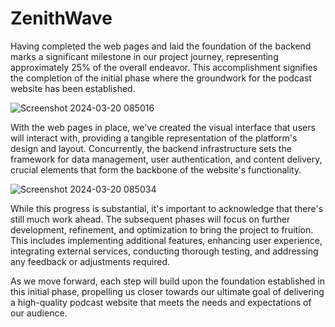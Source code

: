 # ZenithWave


Having completed the web pages and laid the foundation of the backend marks a significant milestone in our project journey, representing approximately 25% of the overall endeavor. This accomplishment signifies the completion of the initial phase where the groundwork for the podcast website has been established.

![Screenshot 2024-03-20 085016](https://github.com/PabitraMaharana/ZenithWave/assets/149994023/6e513000-5c8e-4653-8955-eefcad7b1436)


With the web pages in place, we've created the visual interface that users will interact with, providing a tangible representation of the platform's design and layout. Concurrently, the backend infrastructure sets the framework for data management, user authentication, and content delivery, crucial elements that form the backbone of the website's functionality.

![Screenshot 2024-03-20 085034](https://github.com/PabitraMaharana/ZenithWave/assets/149994023/a158a7d6-9949-4c0b-843c-b3cb4b972f05)


While this progress is substantial, it's important to acknowledge that there's still much work ahead. The subsequent phases will focus on further development, refinement, and optimization to bring the project to fruition. This includes implementing additional features, enhancing user experience, integrating external services, conducting thorough testing, and addressing any feedback or adjustments required.



As we move forward, each step will build upon the foundation established in this initial phase, propelling us closer towards our ultimate goal of delivering a high-quality podcast website that meets the needs and expectations of our audience.
